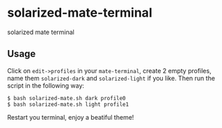 solarized-mate-terminal
=======================

solarized mate terminal

## Usage

Click on `edit->profiles` in your `mate-terminal`, 
create 2 empty profiles, name them `solarized-dark` and `solarized-light`
if you like.
Then run the script in the following way:

    $ bash solarized-mate.sh dark profile0
    $ bash solarized-mate.sh light profile1

Restart you terminal, enjoy a beatiful theme!


